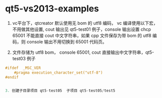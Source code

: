 # qt5-vs2013-examples

1. vc平台下，qtcreator 默认使用无 bom 的 utf8 编码， vc 编译使用以下宏，不用做其他设置, cout 输出见 qt5-test01 例子，console 输出设置 chcp 65001
不能直接 cout 中文字符串，如果 cpp 文件保存为带 bom 的 utf8 编码，则 console 输出不用切换到 65001 代码页。

2. 文件存储为 utf8 bom， console 65001, cout 直接输出中文字符串，qt5-test03 例子

``` cpp
#ifdef  _MSC_VER
    #pragma execution_character_set("utf-8")
#endif


3. 创建子目录项目 qt5-test05  子项目 qt5-test05/test5